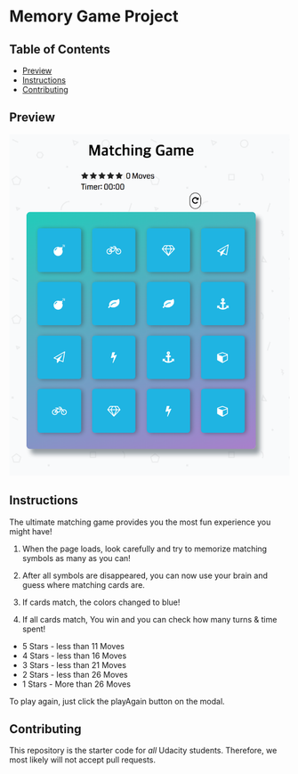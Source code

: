 # Memory Game Project

## Table of Contents

* [Preview](#preview)
* [Instructions](#instructions)
* [Contributing](#contributing)

## Preview
 ![alt text](img/matchingShot.png)

## Instructions

The ultimate matching game provides you the most fun experience you might have!

1. When the page loads, look carefully and try to memorize matching symbols as many as you can!

2. After all symbols are disappeared, you can now use your brain and guess where matching cards are.

3. If cards match, the colors changed to blue!

4. If all cards match, You win and you can check how many turns & time spent!

 * 5 Stars - less than 11 Moves
 * 4 Stars - less than 16 Moves
 * 3 Stars - less than 21 Moves
 * 2 Stars - less than 26 Moves
 * 1 Stars - More than 26 Moves

 To play again, just click the playAgain button on the modal.

## Contributing

This repository is the starter code for _all_ Udacity students. Therefore, we most likely will not accept pull requests.
